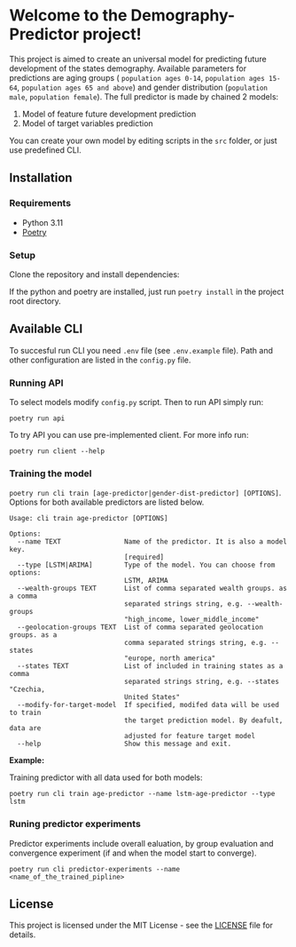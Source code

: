 # Welcome to the Demography-Predictor project!

This project is aimed to create an universal model for predicting future development of the states demography. Available parameters for predictions are aging groups (
    `population ages 0-14`, `population ages 15-64`, `population ages 65 and above`) and gender distribution (`population male`, `population female`). The full predictor is made by chained 2 models:

1. Model of feature future development prediction 
2. Model of target variables prediction 

You can create your own model by editing scripts in the `src` folder, or just use predefined CLI.

## Installation

### Requirements

- Python 3.11
- [Poetry](https://python-poetry.org/)

### Setup

Clone the repository and install dependencies:

If the python and poetry are installed, just run `poetry install` in the project root directory. 



## Available CLI

To succesful run CLI you need `.env` file (see `.env.example` file). Path and other configuration are listed in the `config.py` file.

### Running API

To select models modify `config.py` script. Then to run API simply run:

```
poetry run api
```

To try API you can use pre-implemented client. For more info run:

```
poetry run client --help
```

### Training the model

`poetry run cli train [age-predictor|gender-dist-predictor] [OPTIONS]`. Options for both available predictors are listed below.

```
Usage: cli train age-predictor [OPTIONS]

Options:
  --name TEXT                Name of the predictor. It is also a model key.
                             [required]
  --type [LSTM|ARIMA]        Type of the model. You can choose from options:
                             LSTM, ARIMA
  --wealth-groups TEXT       List of comma separated wealth groups. as a comma
                             separated strings string, e.g. --wealth-groups
                             "high_income, lower_middle_income"
  --geolocation-groups TEXT  List of comma separated geolocation groups. as a
                             comma separated strings string, e.g. --states
                             "europe, north america"
  --states TEXT              List of included in training states as a comma
                             separated strings string, e.g. --states "Czechia,
                             United States"
  --modify-for-target-model  If specified, modifed data will be used to train
                             the target prediction model. By deafult, data are
                             adjusted for feature target model
  --help                     Show this message and exit.
```

**Example:**

Training predictor with all data used for both models:

```
poetry run cli train age-predictor --name lstm-age-predictor --type lstm
```

### Runing predictor experiments
Predictor experiments include overall ealuation, by group evaluation and convergence experiment (if and when the model start to converge).

```
poetry run cli predictor-experiments --name <name_of_the_trained_pipline>
```


## License

This project is licensed under the MIT License - see the [LICENSE](./LICENSE) file for details.
